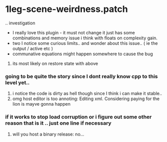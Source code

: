 # 1leg-scene-weirdness.patch
.. investigation
- I really love this plugin - it must not change it just has some combinations and memory issue i think with floats on complexity gain.
- two I notice some curious limits.. and wonder about this issue.. ( ie the output / active etc ) 
- communative equations might happen somewhere to cause the bug
1. its most likely on restore state with above
### going to be quite the story since I dont really know cpp to this level yet..
1. i notice the code is dirty as hell though since I think i can make it stable.. 
2. omg host editor is too annoting: Editing xml. Considering paying for the lion is mayve gonna happen
### if it works to stop load corruption or i figure out some other reason that is it .. just one line if necessary
1. will you host a binary release: no...
